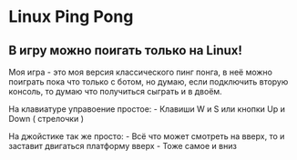 # Linux Ping Pong

<h2>В игру можно поигать только на Linux!</h2>

Моя игра - это моя версия классического пинг понга, в неё можно поиграть пока что только с ботом, но думаю, если подключить вторую консоль, то думаю что получиться сыграть и в двоём.

На клавиатуре управоение простое:
    - Клавиши W и S или кнопки Up и Down ( стрелочки )

На джойстике так же просто:
    - Всё что может смотреть на вверх, то и заставит двигаться платформу вверх
    - Тоже самое и вниз